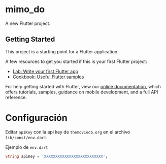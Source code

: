 # mimo_do

A new Flutter project.

## Getting Started

This project is a starting point for a Flutter application.

A few resources to get you started if this is your first Flutter project:

- [Lab: Write your first Flutter app](https://flutter.dev/docs/get-started/codelab)
- [Cookbook: Useful Flutter samples](https://flutter.dev/docs/cookbook)

For help getting started with Flutter, view our
[online documentation](https://flutter.dev/docs), which offers tutorials,
samples, guidance on mobile development, and a full API reference.

# Configuración

Editar `apiKey` con la api key de `themoviedb.org` en el archivo `lib/const/env.dart`.

Ejemplo de `env.dart`
```dart
String apiKey = 'XXXXXXXXXXXXXXXXXXXXXXXXXX';
```
